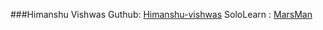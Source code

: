 ###Himanshu Vishwas
Guthub: [Himanshu-vishwas](https://www.github.com/himanshu-vishwas)
SoloLearn : [MarsMan](https://www.sololearn.com/profile/8864070)
